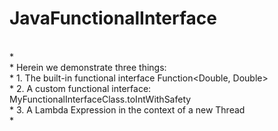 # JavaFunctionalInterface</br>
</br>
 * </br>
 * Herein we demonstrate three things: </br>
 * 1. The built-in functional interface Function&lt;Double, Double&gt;</br>
 * 2. A custom functional interface: MyFunctionalInterfaceClass.toIntWithSafety</br>
 * 3. A Lambda Expression in the context of a new Thread</br>
 * </br>
